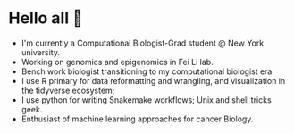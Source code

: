 # Hello all 🫡

<!--
**FSantos-De-Jesus/FSantos-De-Jesus** is a ✨ _special_ ✨ repository because its `README.md` (this file) appears on your GitHub profile.

Here are some ideas to get you started:

- 🔭 I’m currently working on ...
- 🌱 I’m currently learning ...
- 👯 I’m looking to collaborate on ...
- 🤔 I’m looking for help with ...
- 💬 Ask me about ...
- 📫 How to reach me: ...
- 😄 Pronouns: ...
- ⚡ Fun fact: ...
-->


- I'm currently a Computational Biologist-Grad student @ New York university.
- Working on genomics and epigenomics in Fei Li lab.
- Bench work biologist transitioning to my computational biologist era
- I use R primary for data reformatting and wrangling, and visualization in the tidyverse ecosystem;
- I use python for writing Snakemake workflows; Unix and shell tricks geek. 
- Enthusiast of machine learning approaches for cancer Biology.

